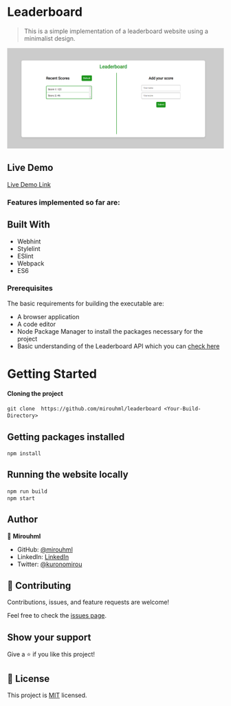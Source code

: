 # Leaderboard

> This is a simple implementation of a leaderboard website using a minimalist design.

![screenshot](./src/asset/screenshot.png)

## Live Demo

[Live Demo Link](https://mirouhml.github.io/leaderboard/)

### Features implemented so far are:

## Built With

- Webhint
- Stylelint
- ESlint
- Webpack
- ES6

### Prerequisites

The basic requirements for building the executable are:

- A browser application
- A code editor
- Node Package Manager to install the packages necessary for the project
- Basic understanding of the Leaderboard API which you can [check here](https://www.notion.so/microverse/Leaderboard-API-service-24c0c3c116974ac49488d4eb0267ade3)

# Getting Started

#### Cloning the project

```
git clone  https://github.com/mirouhml/leaderboard <Your-Build-Directory>
```

## Getting packages installed
```
npm install
```

## Running the website locally
```
npm run build
npm start
```

## Author

👤 **Mirouhml**

- GitHub: [@mirouhml](https://github.com/mirouhml)
- LinkedIn: [LinkedIn](https://www.linkedin.com/in/ammar-hamlaoui-514909189/)
- Twitter: [@kuronomirou](https://twitter.com/kuronomirou)

## 🤝 Contributing

Contributions, issues, and feature requests are welcome!

Feel free to check the [issues page](../../issues/).

## Show your support

Give a ⭐️ if you like this project!

## 📝 License

This project is [MIT](./MIT.md) licensed.
